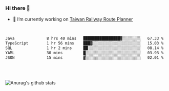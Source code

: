 ### Hi there 👋

- 🔭 I’m currently working on [Taiwan Railway Route Planner](https://github.com/Taiwan-Railway-Route-Planner)

<br/>

<!--START_SECTION:waka-->

```txt
Java              8 hrs 40 mins   ████████████████▓░░░░░░░░   67.33 %
TypeScript        1 hr 56 mins    ███▓░░░░░░░░░░░░░░░░░░░░░   15.03 %
SQL               1 hr 2 mins     ██░░░░░░░░░░░░░░░░░░░░░░░   08.14 %
YAML              30 mins         █░░░░░░░░░░░░░░░░░░░░░░░░   03.93 %
JSON              15 mins         ▓░░░░░░░░░░░░░░░░░░░░░░░░   02.01 %
```

<!--END_SECTION:waka-->

<br/>
<br/>

![Anurag's github stats](https://github-readme-stats.vercel.app/api?username=DepickereSven&show_icons=true&theme=tokyonight)



<!--
**DepickereSven/DepickereSven** is a ✨ _special_ ✨ repository because its `README.md` (this file) appears on your GitHub profile.

Here are some ideas to get you started:

- 🔭 I’m currently working on ...
- 🌱 I’m currently learning ...
- 👯 I’m looking to collaborate on ...
- 🤔 I’m looking for help with ...
- 💬 Ask me about ...
- 📫 How to reach me: ...
- 😄 Pronouns: ...
- ⚡ Fun fact: ...
-->
